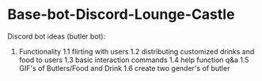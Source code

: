 # Base-bot-Discord-Lounge-Castle

Discord bot ideas (butler bot): 

1. Functionality 
1.1 flirting with users
1.2 distributing customized drinks and food to users
1.3 basic interaction commands
1.4 help function q&a
1.5 GIF's of Butlers/Food and Drink
1.6 create two gender's of butler


































































































